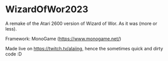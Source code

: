 # WizardOfWor2023
A remake of the Atari 2600 version of Wizard of Wor. As it was (more or less).

Framework: MonoGame (https://www.monogame.net/)

Made live on https://twitch.tv/alaiing, hence the sometimes quick and dirty code :D
